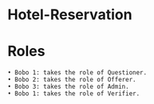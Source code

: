 # Hotel-Reservation

# Roles
    • Bobo 1: takes the role of Questioner.
    • Bobo 2: takes the role of Offerer.
    • Bobo 3: takes the role of Admin.
    • Bobo 1: takes the role of Verifier.